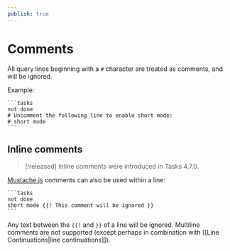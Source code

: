 ```yaml
---
publish: true
---
```


# Comments

All query lines beginning with a `#` character are treated as
comments, and will be ignored.

Example:

    ```tasks
    not done
    # Uncomment the following line to enable short mode:
    # short mode
    ```

## Inline comments

> [!released]
> Inline comments were introduced in Tasks 4.7.0.

[Mustache.js](https://www.npmjs.com/package/mustache) comments can also be used within a
line:

    ```tasks
    not done
    short mode {{! This comment will be ignored }}
    ```

Any text between the `{{!` and `}}` of a line will be ignored. Multiline comments are
not supported (except perhaps in combination with [[Line Continuations|line continuations]]).
